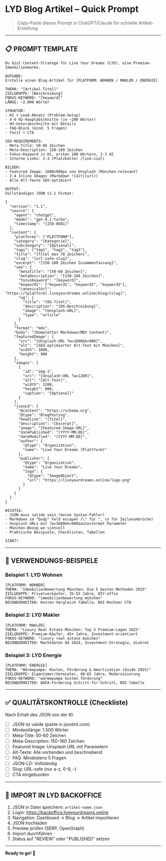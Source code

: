 # LYD Blog Artikel – Quick Prompt

> Copy-Paste diesen Prompt in ChatGPT/Claude für schnelle Artikel-Erstellung

---

## 📋 PROMPT TEMPLATE

```
Du bist Content-Stratege für Live Your Dreams (LYD), eine Premium-Immobilienmarke.

AUFGABE:
Erstelle einen Blog-Artikel für [PLATFORM: WOHNEN / MAKLER / ENERGIE]

THEMA: "[Artikel-Titel]"
ZIELGRUPPE: [Beschreibung]
FOKUS-KEYWORD: "[keyword]"
LÄNGE: ~2.000 Wörter

STRUKTUR:
- H1 + Lead-Absatz (Problem-Setup)
- 4-6 H2-Hauptabschnitte (je ~200 Wörter)
- H3-Unterabschnitte mit Details
- FAQ-Block (mind. 5 Fragen)
- Fazit + CTA

SEO-REQUIREMENTS:
- Meta-Title: 50-60 Zeichen
- Meta-Description: 150-160 Zeichen  
- Fokus-Keyword in H1, ersten 100 Wörtern, 2-3 H2
- Interne Links: 2-3 (Platzhalter /link-ziel)

BILDER:
- Featured Image: 1600x900px von Unsplash (München-relevant)
- 2-4 Inline Images (Markdown ![alt](url))
- Alle Alt-Texte SEO-optimiert

OUTPUT:
Vollständiges JSON v1.1 Format:

{
  "version": "1.1",
  "source": {
    "agent": "chatgpt",
    "model": "gpt-4.1-turbo",
    "timestamp": "[ISO-8601]"
  },
  "content": {
    "platforms": ["PLATTFORM"],
    "category": "[Kategorie]",
    "subcategory": "[Optional]",
    "tags": ["tag1", "tag2", "tag3"],
    "title": "[Titel max 70 Zeichen]",
    "slug": "[url-safe-slug]",
    "excerpt": "[150-180 Zeichen Zusammenfassung]",
    "seo": {
      "metaTitle": "[50-60 Zeichen]",
      "metaDescription": "[150-160 Zeichen]",
      "focusKeyword": "[keyword]",
      "keywords": ["keyword1", "keyword2", "keyword3"],
      "canonicalUrl": "https://[platform].liveyourdreams.online/blog/[slug]",
      "og": {
        "title": "[OG-Titel]",
        "description": "[OG-Beschreibung]",
        "image": "[Unsplash-URL]",
        "type": "article"
      }
    },
    "format": "mdx",
    "body": "[Kompletter Markdown/MDX Content]",
    "featuredImage": {
      "src": "[Unsplash-URL ?w=1600&h=900]",
      "alt": "[SEO-optimierter Alt-Text mit München]",
      "width": 1600,
      "height": 900
    },
    "images": [
      {
        "id": "img-1",
        "src": "[Unsplash-URL ?w=1200]",
        "alt": "[Alt-Text]",
        "width": 1200,
        "height": 800,
        "caption": "[Optional]"
      }
    ],
    "jsonLd": {
      "@context": "https://schema.org",
      "@type": "BlogPosting",
      "headline": "[Titel]",
      "description": "[Excerpt]",
      "image": "[Featured-Image-URL]",
      "datePublished": "[YYYY-MM-DD]",
      "dateModified": "[YYYY-MM-DD]",
      "author": {
        "@type": "Organization",
        "name": "Live Your Dreams [Plattform]"
      },
      "publisher": {
        "@type": "Organization",
        "name": "Live Your Dreams",
        "logo": {
          "@type": "ImageObject",
          "url": "https://liveyourdreams.online/logo.png"
        }
      }
    }
  }
}

WICHTIG:
- JSON muss valide sein (keine Syntax-Fehler)
- Markdown im "body" Feld escapen (\" für ", \n für Zeilenumbrüche)
- Unsplash URLs mit ?w=1600&h=900&auto=format Parameter
- München-Bezug wo sinnvoll
- Praktische Beispiele, Checklisten, Tabellen

START!
```

---

## 🎯 VERWENDUNGS-BEISPIELE

### Beispiel 1: LYD Wohnen

```
[PLATFORM: WOHNEN]
THEMA: "Immobilienbewertung München: Die 5 besten Methoden 2025"
ZIELGRUPPE: Privatverkäufer, 35-55 Jahre, DIY-affin
FOKUS-KEYWORD: "immobilienbewertung münchen"
BESONDERHEITEN: Kosten-Vergleich Tabelle, ROI-Rechner CTA
```

### Beispiel 2: LYD Makler

```
[PLATFORM: MAKLER]
THEMA: "Luxury Real Estate München: Top 5 Premium-Lagen 2025"
ZIELGRUPPE: Premium-Käufer, 45+ Jahre, Investment-orientiert
FOKUS-KEYWORD: "luxury real estate münchen"
BESONDERHEITEN: Marktdaten Q4 2024, Investment-Strategie, diskret
```

### Beispiel 3: LYD Energie

```
[PLATFORM: ENERGIE]
THEMA: "Wärmepumpe: Kosten, Förderung & Amortisation (Guide 2025)"
ZIELGRUPPE: Eigentümer/Vermieter, 40-65 Jahre, Modernisierung
FOKUS-KEYWORD: "wärmepumpe kosten förderung"
BESONDERHEITEN: BAFA-Förderung Schritt-für-Schritt, ROI-Tabelle
```

---

## ✅ QUALITÄTSKONTROLLE (Checkliste)

Nach Erhalt des JSON von der KI:

- [ ] JSON ist valide (paste in jsonlint.com)
- [ ] Mindestlänge: 1.500 Wörter
- [ ] Meta-Title: 50-60 Zeichen
- [ ] Meta-Description: 150-160 Zeichen
- [ ] Featured Image: Unsplash URL mit Parametern
- [ ] Alt-Texte: Alle vorhanden und beschreibend
- [ ] FAQ: Mindestens 5 Fragen
- [ ] JSON-LD: Vollständig
- [ ] Slug: URL-safe (nur a-z, 0-9, -)
- [ ] CTA eingebunden

---

## 🚀 IMPORT IN LYD BACKOFFICE

1. JSON in Datei speichern: `artikel-name.json`
2. Login: https://backoffice.liveyourdreams.online
3. Navigation: Dashboard → Blog → Artikel importieren
4. JSON hochladen
5. Preview prüfen (SERP, OpenGraph)
6. Import durchführen
7. Status auf "REVIEW" oder "PUBLISHED" setzen

---

**Ready to go! 🎯**
